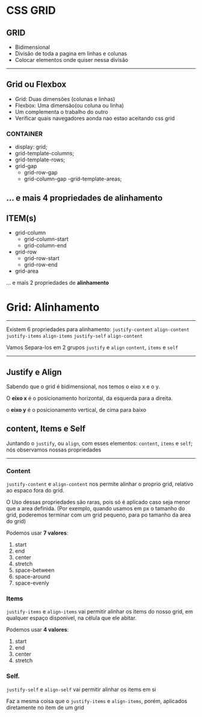 # CSS GRID

## GRID
 - Bidimensional
 - Divisão de toda a pagina em linhas e colunas
 - Colocar elementos onde quiser nessa divisão

 ---
 ## Grid ou Flexbox
 - Grid: Duas dimensões (colunas e linhas)
 - Flexbox: Uma dimensão(ou coluna ou linha)
 - Um complementa o trabalho do outro
 - Verificar quais navegadores aonda nao estao aceitando css grid

 ### CONTAINER
 - display: grid;
 - grid-template-columns;
 - grid-template-rows;
 - grid-gap
    - grid-row-gap
    - grid-column-gap
-grid-template-areas;

... e mais 4 propriedades de **alinhamento**
---
## ITEM(s)
- grid-column
    - grid-column-start
    - grid-column-end
- grid-row
    - grid-row-start
    - grid-row-end
- grid-area

... e mais 2 propriedades de **alinhamento**

# Grid: Alinhamento
---

Existem 6 propriedades para alinhamento:
 `justify-content`
 `align-content`
 `justify-items`
 `align-items`
 `justify-self`
 `align-content`

Vamos Separa-los em 2 grupos
 `justify` e `align`
 `content`, `items` e `self`


 ---
 ## Justify e Align

 Sabendo que o grid é bidimensional, nos temos o eixo x e o y.
 
 O **eixo x** é o posicionamento horizontal, da esquerda para a direita.

 o **eixo y** é o posicionamento vertical, de cima para baixo

 ## content, Items e Self
  
  Juntando o `justify`, ou `align`, com esses elementos: `content`, `items` e `self`; nós observamos nossas propriedades

  ---

  ### Content

`justify-content` e `align-content` nos permite alinhar o proprio grid, relativo ao espaco fora do grid.

O Uso dessas propriedades são raras, pois só é aplicado caso seja menor que a area definida. (Por exemplo, quando usamos em px  o tamanho do grid, poderemos terminar com um grid pequeno, para po tamanho da area do grid)

Podemos usar **7 valores**:
1. start
2. end
3. center
4. stretch
5. space-between
6. space-around
7. space-evenly

  ### Items

`justify-items` e `align-items` vai permitir alinhar os items do nosso grid, em qualquer espaço disponivel, na célula que ele abitar.

Podemos usar **4 valores**:
1. start
2. end
3. center
4. stretch

  ### Self.

`justify-self` e `align-self` vai permitir alinhar os items em si

Faz a mesma coisa que o `justify-items` e `align-items`, porém, aplicados diretamente no item de um grid